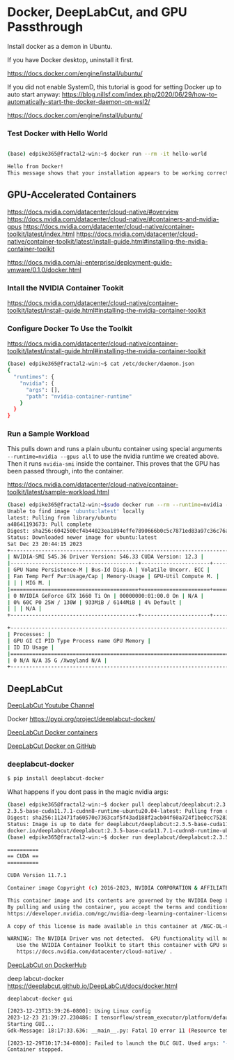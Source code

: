 # Docker, DeepLabCut, and GPU Passthrough

Install docker as a demon in Ubuntu.

If you have Docker desktop, uninstall it first.

https://docs.docker.com/engine/install/ubuntu/

If you did not enable SystemD, this tutorial is good for setting Docker up to auto start anyway:
https://blog.nillsf.com/index.php/2020/06/29/how-to-automatically-start-the-docker-daemon-on-wsl2/

https://docs.docker.com/engine/install/ubuntu/

### Test Docker with Hello World

```bash

(base) edpike365@fractal2-win:~$ docker run --rm -it hello-world

Hello from Docker!
This message shows that your installation appears to be working correctly.
```

## GPU-Accelerated Containers

https://docs.nvidia.com/datacenter/cloud-native/#overview
https://docs.nvidia.com/datacenter/cloud-native/#containers-and-nvidia-gpus
https://docs.nvidia.com/datacenter/cloud-native/container-toolkit/latest/index.html
https://docs.nvidia.com/datacenter/cloud-native/container-toolkit/latest/install-guide.html#installing-the-nvidia-container-toolkit

https://docs.nvidia.com/ai-enterprise/deployment-guide-vmware/0.1.0/docker.html

### Intall the NVIDIA Container Tookit

https://docs.nvidia.com/datacenter/cloud-native/container-toolkit/latest/install-guide.html#installing-the-nvidia-container-toolkit

### Configure Docker To Use the Toolkit

https://docs.nvidia.com/datacenter/cloud-native/container-toolkit/latest/install-guide.html#installing-the-nvidia-container-toolkit

```bash
(base) edpike365@fractal2-win:~$ cat /etc/docker/daemon.json
{
  "runtimes": {
    "nvidia": {
      "args": [],
      "path": "nvidia-container-runtime"
    }
  }
}
```

### Run a Sample Workload

This pulls down and runs a plain ubuntu container using special arguments `--runtime=nvidia --gpus all` to use the nvidia runtime we created above. Then it runs `nvidia-smi` inside the container. This proves that the GPU has been passed through, into the container.

https://docs.nvidia.com/datacenter/cloud-native/container-toolkit/latest/sample-workload.html

```bash
(base) edpike365@fractal2-win:~$sudo docker run --rm --runtime=nvidia --gpus all ubuntu nvidia-smii
Unable to find image 'ubuntu:latest' locally
latest: Pulling from library/ubuntu
a48641193673: Pull complete
Digest: sha256:6042500cf4b44023ea1894effe7890666b0c5c7871ed83a97c36c76ae560bb9b
Status: Downloaded newer image for ubuntu:latest
Sat Dec 23 20:44:15 2023
+---------------------------------------------------------------------------------------+
| NVIDIA-SMI 545.36 Driver Version: 546.33 CUDA Version: 12.3 |
|-----------------------------------------+----------------------+----------------------+
| GPU Name Persistence-M | Bus-Id Disp.A | Volatile Uncorr. ECC |
| Fan Temp Perf Pwr:Usage/Cap | Memory-Usage | GPU-Util Compute M. |
| | | MIG M. |
|=========================================+======================+======================|
| 0 NVIDIA GeForce GTX 1660 Ti On | 00000000:01:00.0 On | N/A |
| 0% 60C P0 25W / 130W | 933MiB / 6144MiB | 4% Default |
| | | N/A |
+-----------------------------------------+----------------------+----------------------+

+---------------------------------------------------------------------------------------+
| Processes: |
| GPU GI CI PID Type Process name GPU Memory |
| ID ID Usage |
|=======================================================================================|
| 0 N/A N/A 35 G /Xwayland N/A |
+---------------------------------------------------------------------------------------+

```

## DeepLabCut

[DeepLabCut Youtube Channel](https://www.youtube.com/channel/UC2HEbWpC_1v6i9RnDMy-dfA)

Docker
https://pypi.org/project/deeplabcut-docker/

[DeepLabCut Docker containers](https://deeplabcut.github.io/DeepLabCut/docs/docker.html)

[DeepLabCut Docker on GitHub](https://github.com/DeepLabCut/DeepLabCut/blob/main/docker/README.md)

### deeplabcut-docker

```bash
$ pip install deeplabcut-docker
```

What happens if you dont pass in the magic nvidia args:

```bash
(base) edpike365@fractal2-win:~$ docker pull deeplabcut/deeplabcut:2.3.5-base-cuda11.7.1-cudnn8-runtime-ubuntu20.04-latest
2.3.5-base-cuda11.7.1-cudnn8-runtime-ubuntu20.04-latest: Pulling from deeplabcut/deeplabcut
Digest: sha256:112471fa60570e7363caf5f43ad188f2acb04f60a724f1be0cc75283aee71409
Status: Image is up to date for deeplabcut/deeplabcut:2.3.5-base-cuda11.7.1-cudnn8-runtime-ubuntu20.04-latest
docker.io/deeplabcut/deeplabcut:2.3.5-base-cuda11.7.1-cudnn8-runtime-ubuntu20.04-latest
(base) edpike365@fractal2-win:~$ docker run deeplabcut/deeplabcut:2.3.5-base-cuda11.7.1-cudnn8-runtime-ubuntu20.04-latest

==========
== CUDA ==
==========

CUDA Version 11.7.1

Container image Copyright (c) 2016-2023, NVIDIA CORPORATION & AFFILIATES. All rights reserved.

This container image and its contents are governed by the NVIDIA Deep Learning Container License.
By pulling and using the container, you accept the terms and conditions of this license:
https://developer.nvidia.com/ngc/nvidia-deep-learning-container-license

A copy of this license is made available in this container at /NGC-DL-CONTAINER-LICENSE for your convenience.

WARNING: The NVIDIA Driver was not detected.  GPU functionality will not be available.
   Use the NVIDIA Container Toolkit to start this container with GPU support; see
   https://docs.nvidia.com/datacenter/cloud-native/ .
```

[DeepLabCut on DockerHub](https://hub.docker.com/r/deeplabcut/deeplabcut)

deep labcut-docker
https://deeplabcut.github.io/DeepLabCut/docs/docker.html

`deeplabcut-docker gui`

```bash
[2023-12-23T13:39:26-0800]: Using Linux config
2023-12-23 21:39:27.230486: I tensorflow/stream_executor/platform/default/dso_loader.cc:53] Successfully opened dynamic library libcudart.so.11.0
Starting GUI...
Gdk-Message: 18:17:33.636: __main__.py: Fatal IO error 11 (Resource temporarily unavailable) on X server unix:0.

[2023-12-29T10:17:34-0800]: Failed to launch the DLC GUI. Used args: "-e DISPLAY=unix:0 -v /tmp/.X11-unix:/tmp/.X11-unix -v :/home/developer/.Xauthority -v /home/edpike365:/app -w /app "
Container stopped.
```
